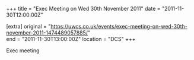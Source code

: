 +++
title = "Exec Meeting on Wed 30th November 2011"
date = "2011-11-30T12:00:00Z"

[extra]
original = "https://uwcs.co.uk/events/exec-meeting-on-wed-30th-november-2011-1474489057885/"    
end = "2011-11-30T13:00:00Z"
location = "DCS"
+++

Exec meeting

